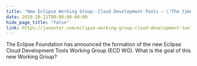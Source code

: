 ```yaml
---
title: "New Eclipse Working Group: Cloud Development Tools – \"The time has come for the IDE to move into the browse\""
date: 2019-10-11T00:00:00-04:00
hide_page_title: "false"
link: https://jaxenter.com/eclipse-working-group-cloud-development-tools-162927.html
---
```

The Eclipse Foundation has announced the formation of the new Eclipse Cloud Development Tools Working Group (ECD WG). What is the goal of this new Working Group?

